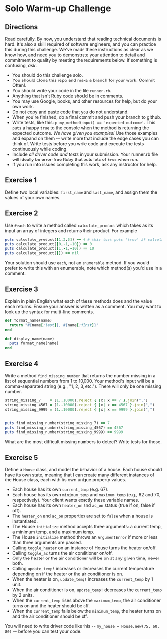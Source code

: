 # Solo Warm-up Challenge

## Directions
Read carefully. By now, you understand that reading technical documents is hard. It's also a skill required of software engineers, and you can practice this during this challenge. We've made these instructions as clear as we know how, and need you to demonstrate your attention to detail and commitment to quality by meeting the requirements below. If something is confusing, *ask*. 

  - You should do this challenge solo.
  - You should clone this repo and make a branch for your work. Commit Often!.
  - You should write your code in the file `runner.rb`.
  - Anything that isn't Ruby code should be in comments.
  - You may use Google, books, and other resources for help, but do your own work.
  - Do not copy and paste code that you do not understand.
  - When you're finished, do a final commit and push your branch to github.
  - Write tests, like this: `p my_method(input) == 'expected outcome'`. This `puts` a happy `true` to the console when the method is returning the expected outcome. *We have given you examples!* Use those examples and expand on them -- write more that include the edge cases you can think of. Write tests before you write code and execute the tests continuously while coding.
  - Include *all driver code and tests* in your submission. Your runner.rb file will ideally be error-free Ruby that puts lots of `true` when run.
  - If you run into issues completing this work, ask any instructor for help.

## Exercise 1

Define two local variables: `first_name` and `last_name`, and assign them the values of your own names.

## Exercise 2

Use `#each` to write a method called `calculate_product` which takes as its input an array of integers and returns their product.  For example

```ruby
puts calculate_product([1,2,3]) == 6 # this test puts 'true' if calculate_product([1,2,3]) returns the correct value of 6
puts calculate_product([0,-1,-10]) == 0 
puts calculate_product([1,-1,-10]) == 10 
puts calculate_product([]) == nil
```
Your solution should use `each`, not an `enumerable` method. If you would prefer to write this with an enumerable, note which method(s) you'd use in a comment. 

## Exercise 3

Explain in plain English what each of these methods does and the value each returns.  Ensure your answer is written as a comment. You may want to look up the syntax for multi-line comments. 

```ruby
def format_name(name)
  return "#{name[:last]}, #{name[:first]}"
end

def display_name(name)
  puts format_name(name)
end
```

## Exercise 4

Write a method `find_missing_number` that returns the number missing in a list of sequential numbers from 1 to 10,000.  Your method's input will be a comma-separated string (e.g., "1, 2, 3, etc.").  There will only be one missing number.

```ruby
string_missing_7    = (1..10000).reject { |x| x == 7 }.join(",")
string_missing_4567 = (1..10000).reject { |x| x == 4567 }.join(",")
string_missing_9999 = (1..10000).reject { |x| x == 9999 }.join(",")


puts find_missing_number(string_missing_7) == 7         
puts find_missing_number(string_missing_4567) == 4567
puts find_missing_number(string_missing_9999) == 9999
```
What are the most difficult missing numbers to detect? Write tests for those.

## Exercise 5

Define a `House` class, and model the behavior of a house.  Each house should have its own state, meaning that I can create many different instances of the House class, each with its own unique property values.

  * Each house has its own `current_temp` (e.g. 67).
  * Each house has its own `minimum_temp` and `maximum_temp` (e.g., 62 and 70, respectively). Your client wants exactly these variable names. 
  * Each house has its own `heater_on` and `ac_on` status (true if on, false if off).
  * The `heater_on` and `ac_on` properties are set to `false` when a house is instantiated.
  * The House `initialize` method accepts three arguments: a current temp, a minimum temp, and a maximum temp.
  * The House `initialize` method throws an `ArgumentError` if more or less than three arguments are passed.
  * Calling `toggle_heater` on an instance of House turns the heater on/off.
  * Calling `toggle_ac` turns the air conditioner on/off.
  * Only the heater or the air conditioner will be on at any given time, never both.
  * Calling `update_temp!` increases or decreases the current temperature depending on if the heater or the air conditioner is on.
  * When the heater is on, `update_temp!` increases the `current_temp` by 1 unit.
  * When the air conditioner is on, `update_temp!` decreases the `current_temp` by 2 units.
  * When the `current_temp` rises above the `maximum_temp`, the air conditioner turns on and the heater should be off.
  * When the `current_temp` falls below the `minimum_temp`, the heater turns on and the air conditioner should be off.
  
You will need to write driver code like this -- `my_house = House.new(75, 60, 80)` -- before you can test your code.
